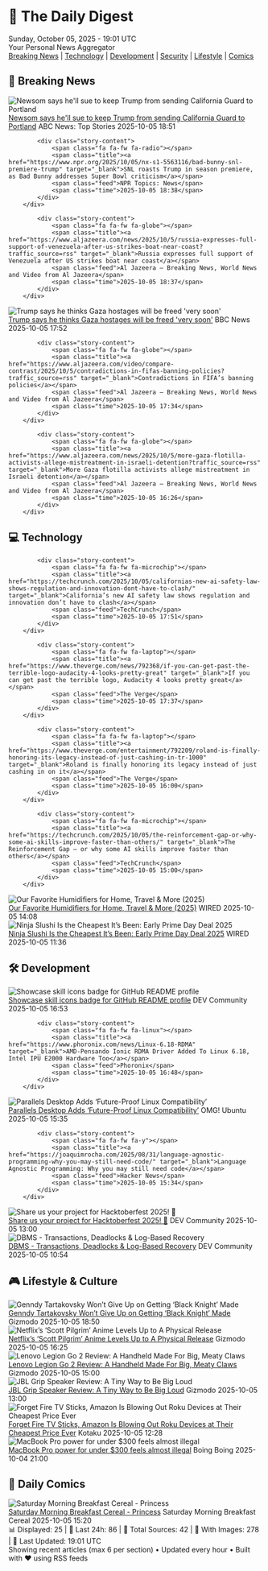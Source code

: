 <!-- Processing 54 RSS feeds at 2025-10-05 19:01:25 UTC -->
<!-- Processing: XKCD -->
<!-- Processing: Saturday Morning Breakfast Cereal -->
<!-- Processing: Garfield -->
<!-- Processing: Cyanide & Happiness -->
<!-- Processing: Girl Genius -->
<!-- Processing: Al Jazeera Breaking News -->
<!-- Processing: NPR News -->
<!-- Processing: CBC News -->
<!-- Error processing https://rss.cbc.ca/lineup/topstories.xml: The read operation timed out -->
<!-- Processing: Reuters Top News -->
<!-- Processing: Associated Press Breaking -->
<!-- Processing: ABC News Breaking -->
<!-- Processing: Guardian World News -->
<!-- Processing: Sky News World -->
<!-- Processing: WIRED -->
<!-- Processing: Lobsters Python -->
<!-- Processing: StackOverflow Blog -->
<!-- Processing: Phoronix Linux News -->
<!-- Processing: It's FOSS -->
<!-- Processing: Linux.com -->
<!-- Processing: Ubuntu Blog -->
<!-- Processing: InfoQ -->
<!-- Processing: Gizmodo -->
<!-- Processing: Boing Boing -->
<!-- Processing: Krebs on Security -->
<!-- Generated 6 new posts out of 24 feeds processed -->
<div class="newspaper-header">
    <h1 class="newspaper-title">📰 The Daily Digest</h1>
    <div class="newspaper-date">Sunday, October 05, 2025 - 19:01 UTC</div>
    <div class="newspaper-subtitle">Your Personal News Aggregator</div>
</div>

<div class="newspaper-nav">
    <a href="#breaking">Breaking News</a> |
    <a href="#tech">Technology</a> |
    <a href="#dev">Development</a> |
    <a href="#security">Security</a> |
    <a href="#lifestyle">Lifestyle</a> |
    <a href="#webcomics">Comics</a>
</div>

<div class="news-section breaking-news" id="breaking">
<h2 class="section-header">🚨 Breaking News</h2>
<div class="stories-container">
<div class="story">
            <img src="https://s.abcnews.com/images/Politics/portland-protests-20251005-getty-jh_1759689808390_hpMain_4x3t_384.jpg" alt="Newsom says he&#x27;ll sue to keep Trump from sending California Guard to Portland" class="story-image" loading="lazy" onerror="this.style.display='none'">
            <div class="story-content">
                <span class="fa fa-fw fa-tv"></span>
                <span class="title"><a href="https://abcnews.go.com/US/federal-judge-temporarily-blocks-trumps-attempt-deploy-oregon/story?id=126223483" target="_blank">Newsom says he&#x27;ll sue to keep Trump from sending California Guard to Portland</a></span>
                <span class="feed">ABC News: Top Stories</span>
                <span class="time">2025-10-05 18:51</span>
            </div>
        </div>
<div class="story">
            
            <div class="story-content">
                <span class="fa fa-fw fa-radio"></span>
                <span class="title"><a href="https://www.npr.org/2025/10/05/nx-s1-5563116/bad-bunny-snl-premiere-trump" target="_blank">SNL roasts Trump in season premiere, as Bad Bunny addresses Super Bowl criticism</a></span>
                <span class="feed">NPR Topics: News</span>
                <span class="time">2025-10-05 18:38</span>
            </div>
        </div>
<div class="story">
            
            <div class="story-content">
                <span class="fa fa-fw fa-globe"></span>
                <span class="title"><a href="https://www.aljazeera.com/news/2025/10/5/russia-expresses-full-support-of-venezuela-after-us-strikes-boat-near-coast?traffic_source=rss" target="_blank">Russia expresses full support of Venezuela after US strikes boat near coast</a></span>
                <span class="feed">Al Jazeera – Breaking News, World News and Video from Al Jazeera</span>
                <span class="time">2025-10-05 18:37</span>
            </div>
        </div>
<div class="story">
            <img src="https://ichef.bbci.co.uk/ace/standard/240/cpsprodpb/8fbf/live/3ca902c0-a209-11f0-88a9-adaa114cb856.jpg" alt="Trump says he thinks Gaza hostages will be freed &#x27;very soon&#x27;" class="story-image" loading="lazy" onerror="this.style.display='none'">
            <div class="story-content">
                <span class="fa fa-fw fa-earth-americas"></span>
                <span class="title"><a href="https://www.bbc.com/news/articles/cj3y6g43248o?at_medium=RSS&at_campaign=rss" target="_blank">Trump says he thinks Gaza hostages will be freed &#x27;very soon&#x27;</a></span>
                <span class="feed">BBC News</span>
                <span class="time">2025-10-05 17:52</span>
            </div>
        </div>
<div class="story">
            
            <div class="story-content">
                <span class="fa fa-fw fa-globe"></span>
                <span class="title"><a href="https://www.aljazeera.com/video/compare-contrast/2025/10/5/contradictions-in-fifas-banning-policies?traffic_source=rss" target="_blank">Contradictions in FIFA’s banning policies</a></span>
                <span class="feed">Al Jazeera – Breaking News, World News and Video from Al Jazeera</span>
                <span class="time">2025-10-05 17:34</span>
            </div>
        </div>
<div class="story">
            
            <div class="story-content">
                <span class="fa fa-fw fa-globe"></span>
                <span class="title"><a href="https://www.aljazeera.com/news/2025/10/5/more-gaza-flotilla-activists-allege-mistreatment-in-israeli-detention?traffic_source=rss" target="_blank">More Gaza flotilla activists allege mistreatment in Israeli detention</a></span>
                <span class="feed">Al Jazeera – Breaking News, World News and Video from Al Jazeera</span>
                <span class="time">2025-10-05 16:26</span>
            </div>
        </div>
</div>
</div>
<div class="news-section tech-news" id="tech">
<h2 class="section-header">💻 Technology</h2>
<div class="stories-container">
<div class="story">
            
            <div class="story-content">
                <span class="fa fa-fw fa-microchip"></span>
                <span class="title"><a href="https://techcrunch.com/2025/10/05/californias-new-ai-safety-law-shows-regulation-and-innovation-dont-have-to-clash/" target="_blank">California’s new AI safety law shows regulation and innovation don’t have to clash</a></span>
                <span class="feed">TechCrunch</span>
                <span class="time">2025-10-05 17:51</span>
            </div>
        </div>
<div class="story">
            
            <div class="story-content">
                <span class="fa fa-fw fa-laptop"></span>
                <span class="title"><a href="https://www.theverge.com/news/792368/if-you-can-get-past-the-terrible-logo-audacity-4-looks-pretty-great" target="_blank">If you can get past the terrible logo, Audacity 4 looks pretty great</a></span>
                <span class="feed">The Verge</span>
                <span class="time">2025-10-05 17:37</span>
            </div>
        </div>
<div class="story">
            
            <div class="story-content">
                <span class="fa fa-fw fa-laptop"></span>
                <span class="title"><a href="https://www.theverge.com/entertainment/792209/roland-is-finally-honoring-its-legacy-instead-of-just-cashing-in-tr-1000" target="_blank">Roland is finally honoring its legacy instead of just cashing in on it</a></span>
                <span class="feed">The Verge</span>
                <span class="time">2025-10-05 16:00</span>
            </div>
        </div>
<div class="story">
            
            <div class="story-content">
                <span class="fa fa-fw fa-microchip"></span>
                <span class="title"><a href="https://techcrunch.com/2025/10/05/the-reinforcement-gap-or-why-some-ai-skills-improve-faster-than-others/" target="_blank">The Reinforcement Gap — or why some AI skills improve faster than others</a></span>
                <span class="feed">TechCrunch</span>
                <span class="time">2025-10-05 15:00</span>
            </div>
        </div>
<div class="story">
            <img src="https://media.wired.com/photos/68e200dd08818d0cf4055ec7/master/pass/The%20Best%20Humidifiers%20for%20Every%20Kind%20of%20Room.png" alt="Our Favorite Humidifiers for Home, Travel &amp; More (2025)" class="story-image" loading="lazy" onerror="this.style.display='none'">
            <div class="story-content">
                <span class="fa fa-fw fa-bolt"></span>
                <span class="title"><a href="https://www.wired.com/gallery/the-best-humidifier/" target="_blank">Our Favorite Humidifiers for Home, Travel &amp; More (2025)</a></span>
                <span class="feed">WIRED</span>
                <span class="time">2025-10-05 14:08</span>
            </div>
        </div>
<div class="story">
            <img src="https://media.wired.com/photos/68e082ad7f3861cfd7275ab7/master/pass/The%20Ninja%20Slushi%20Is%20the%20Cheapest%20It%E2%80%99s%20Ever%20Been%20Right%20Now.png" alt="Ninja Slushi Is the Cheapest It’s Been: Early Prime Day Deal 2025" class="story-image" loading="lazy" onerror="this.style.display='none'">
            <div class="story-content">
                <span class="fa fa-fw fa-bolt"></span>
                <span class="title"><a href="https://www.wired.com/story/ninja-slushi-prime-day-deal-october-2025/" target="_blank">Ninja Slushi Is the Cheapest It’s Been: Early Prime Day Deal 2025</a></span>
                <span class="feed">WIRED</span>
                <span class="time">2025-10-05 11:36</span>
            </div>
        </div>
</div>
</div>
<div class="news-section dev-news" id="dev">
<h2 class="section-header">🛠️ Development</h2>
<div class="stories-container">
<div class="story">
            <img src="https://media2.dev.to/dynamic/image/width=800%2Cheight=%2Cfit=scale-down%2Cgravity=auto%2Cformat=auto/https%3A%2F%2Fdev-to-uploads.s3.amazonaws.com%2Fuploads%2Farticles%2Fgkwv833kfi1iqmqz7sj7.png" alt="Showcase skill icons badge for GitHub README profile" class="story-image" loading="lazy" onerror="this.style.display='none'">
            <div class="story-content">
                <span class="fa fa-fw fa-code"></span>
                <span class="title"><a href="https://dev.to/thuongtruong/showcase-skill-icons-badge-for-github-readme-profile-8bg" target="_blank">Showcase skill icons badge for GitHub README profile</a></span>
                <span class="feed">DEV Community</span>
                <span class="time">2025-10-05 16:53</span>
            </div>
        </div>
<div class="story">
            
            <div class="story-content">
                <span class="fa fa-fw fa-linux"></span>
                <span class="title"><a href="https://www.phoronix.com/news/Linux-6.18-RDMA" target="_blank">AMD-Pensando Ionic RDMA Driver Added To Linux 6.18, Intel IPU E2000 Hardware Too</a></span>
                <span class="feed">Phoronix</span>
                <span class="time">2025-10-05 16:48</span>
            </div>
        </div>
<div class="story">
            <img src="https://i0.wp.com/www.omgubuntu.co.uk/wp-content/uploads/2025/04/parallels-linux-1.jpg?resize=406%2C232&amp;ssl=1" alt="Parallels Desktop Adds ‘Future-Proof Linux Compatibility’" class="story-image" loading="lazy" onerror="this.style.display='none'">
            <div class="story-content">
                <span class="fa fa-fw fa-ubuntu"></span>
                <span class="title"><a href="https://www.omgubuntu.co.uk/2025/10/parallels-desktop-tools-linux-virtio-sock-update" target="_blank">Parallels Desktop Adds ‘Future-Proof Linux Compatibility’</a></span>
                <span class="feed">OMG! Ubuntu</span>
                <span class="time">2025-10-05 15:35</span>
            </div>
        </div>
<div class="story">
            
            <div class="story-content">
                <span class="fa fa-fw fa-y"></span>
                <span class="title"><a href="https://joaquimrocha.com/2025/08/31/language-agnostic-programming-why-you-may-still-need-code/" target="_blank">Language Agnostic Programming: Why you may still need code</a></span>
                <span class="feed">Hacker News</span>
                <span class="time">2025-10-05 15:34</span>
            </div>
        </div>
<div class="story">
            <img src="https://media2.dev.to/dynamic/image/width=800%2Cheight=%2Cfit=scale-down%2Cgravity=auto%2Cformat=auto/https%3A%2F%2Fdev-to-uploads.s3.amazonaws.com%2Fuploads%2Fuser%2Fprofile_image%2F18254%2Fc3e65d32-bfe2-48ed-93b3-f2caf9c60dd7.png" alt="Share us your project for Hacktoberfest 2025! 🎃" class="story-image" loading="lazy" onerror="this.style.display='none'">
            <div class="story-content">
                <span class="fa fa-fw fa-code"></span>
                <span class="title"><a href="https://dev.to/thomasbnt/share-us-your-project-for-hacktoberfest-2025-59h2" target="_blank">Share us your project for Hacktoberfest 2025! 🎃</a></span>
                <span class="feed">DEV Community</span>
                <span class="time">2025-10-05 13:00</span>
            </div>
        </div>
<div class="story">
            <img src="https://media2.dev.to/dynamic/image/width=800%2Cheight=%2Cfit=scale-down%2Cgravity=auto%2Cformat=auto/https%3A%2F%2Fdev-to-uploads.s3.amazonaws.com%2Fuploads%2Farticles%2F9z9paqmgyvyfepvr6mnd.webp" alt="DBMS - Transactions, Deadlocks &amp; Log-Based Recovery" class="story-image" loading="lazy" onerror="this.style.display='none'">
            <div class="story-content">
                <span class="fa fa-fw fa-code"></span>
                <span class="title"><a href="https://dev.to/reshma_devi_ba32b2f54397d/dbms-transactions-deadlocks-log-based-recovery-4173" target="_blank">DBMS - Transactions, Deadlocks &amp; Log-Based Recovery</a></span>
                <span class="feed">DEV Community</span>
                <span class="time">2025-10-05 10:54</span>
            </div>
        </div>
</div>
</div>
<div class="news-section lifestyle-news" id="lifestyle">
<h2 class="section-header">🎮 Lifestyle & Culture</h2>
<div class="stories-container">
<div class="story">
            <img src="https://gizmodo.com/app/uploads/2025/09/black-knight-tartakovsky-1280x853.jpg" alt="Genndy Tartakovsky Won’t Give Up on Getting ‘Black Knight’ Made" class="story-image" loading="lazy" onerror="this.style.display='none'">
            <div class="story-content">
                <span class="fa fa-fw fa-computer"></span>
                <span class="title"><a href="https://gizmodo.com/genndy-tartakovsky-wont-give-up-on-getting-black-knight-made-2000667740" target="_blank">Genndy Tartakovsky Won’t Give Up on Getting ‘Black Knight’ Made</a></span>
                <span class="feed">Gizmodo</span>
                <span class="time">2025-10-05 18:50</span>
            </div>
        </div>
<div class="story">
            <img src="https://gizmodo.com/app/uploads/2025/10/scott-pilgrim-1280x853.jpg" alt="Netflix’s ‘Scott Pilgrim’ Anime Levels Up to A Physical Release" class="story-image" loading="lazy" onerror="this.style.display='none'">
            <div class="story-content">
                <span class="fa fa-fw fa-computer"></span>
                <span class="title"><a href="https://gizmodo.com/netflixs-scott-pilgrim-anime-levels-up-to-a-physical-release-2000667850" target="_blank">Netflix’s ‘Scott Pilgrim’ Anime Levels Up to A Physical Release</a></span>
                <span class="feed">Gizmodo</span>
                <span class="time">2025-10-05 16:25</span>
            </div>
        </div>
<div class="story">
            <img src="https://gizmodo.com/app/uploads/2025/10/lenovo-legion-go-2-review-02-1280x853.jpg" alt="Lenovo Legion Go 2 Review: A Handheld Made For Big, Meaty Claws" class="story-image" loading="lazy" onerror="this.style.display='none'">
            <div class="story-content">
                <span class="fa fa-fw fa-computer"></span>
                <span class="title"><a href="https://gizmodo.com/lenovo-legion-go-2-review-a-handheld-made-for-big-meaty-claws-2000666394" target="_blank">Lenovo Legion Go 2 Review: A Handheld Made For Big, Meaty Claws</a></span>
                <span class="feed">Gizmodo</span>
                <span class="time">2025-10-05 15:00</span>
            </div>
        </div>
<div class="story">
            <img src="https://gizmodo.com/app/uploads/2025/10/jbl-grip-review-2-1280x853.jpg" alt="JBL Grip Speaker Review: A Tiny Way to Be Big Loud" class="story-image" loading="lazy" onerror="this.style.display='none'">
            <div class="story-content">
                <span class="fa fa-fw fa-computer"></span>
                <span class="title"><a href="https://gizmodo.com/jbl-grip-speaker-review-tiny-way-to-be-big-loud-2000666834" target="_blank">JBL Grip Speaker Review: A Tiny Way to Be Big Loud</a></span>
                <span class="feed">Gizmodo</span>
                <span class="time">2025-10-05 13:00</span>
            </div>
        </div>
<div class="story">
            <img src="https://kotaku.com/app/uploads/2025/09/Roku-Streaming-Stick-Plus-2025.jpg" alt="Forget Fire TV Sticks, Amazon Is Blowing Out Roku Devices at Their Cheapest Price Ever" class="story-image" loading="lazy" onerror="this.style.display='none'">
            <div class="story-content">
                <span class="fa fa-fw fa-gamepad"></span>
                <span class="title"><a href="https://kotaku.com/forget-fire-tv-sticks-amazon-is-blowing-out-roku-devices-at-their-cheapest-price-ever-2000631824" target="_blank">Forget Fire TV Sticks, Amazon Is Blowing Out Roku Devices at Their Cheapest Price Ever</a></span>
                <span class="feed">Kotaku</span>
                <span class="time">2025-10-05 12:28</span>
            </div>
        </div>
<div class="story">
            <img src="https://i0.wp.com/boingboing.net/wp-content/uploads/2025/09/Apple-MacBook-Pro-13.jpg?fit=2250%2C1500&amp;quality=60&amp;ssl=1" alt="MacBook Pro power for under $300 feels almost illegal" class="story-image" loading="lazy" onerror="this.style.display='none'">
            <div class="story-content">
                <span class="fa fa-fw fa-arrow-right"></span>
                <span class="title"><a href="https://boingboing.net/2025/10/04/macbook-pro-power-for-under-300-feels-almost-illegal.html" target="_blank">MacBook Pro power for under $300 feels almost illegal</a></span>
                <span class="feed">Boing Boing</span>
                <span class="time">2025-10-04 21:00</span>
            </div>
        </div>
</div>
</div>
<div class="news-section webcomics-section" id="webcomics">
<h2 class="section-header">🎨 Daily Comics</h2>
<div class="stories-container">
<div class="story">
            <img src="https://www.smbc-comics.com/comics/1759640123-20251005.png" alt="Saturday Morning Breakfast Cereal - Princess" class="story-image" loading="lazy" onerror="this.style.display='none'">
            <div class="story-content">
                <span class="fa fa-fw fa-smile"></span>
                <span class="title"><a href="https://www.smbc-comics.com/comic/princess-3" target="_blank">Saturday Morning Breakfast Cereal - Princess</a></span>
                <span class="feed">Saturday Morning Breakfast Cereal</span>
                <span class="time">2025-10-05 15:20</span>
            </div>
        </div>
</div>
</div>

<div class="newspaper-footer">
    <div class="stats">
        📊 Displayed: 25 | 📅 Last 24h: 86 | 📡 Total Sources: 42 | 📸 With Images: 278 |
        🔄 Last Updated: 19:01 UTC
    </div>
    <div class="footer-note">
        Showing recent articles (max 6 per section) • Updated every hour • Built with ❤️ using RSS feeds
    </div>
</div>
